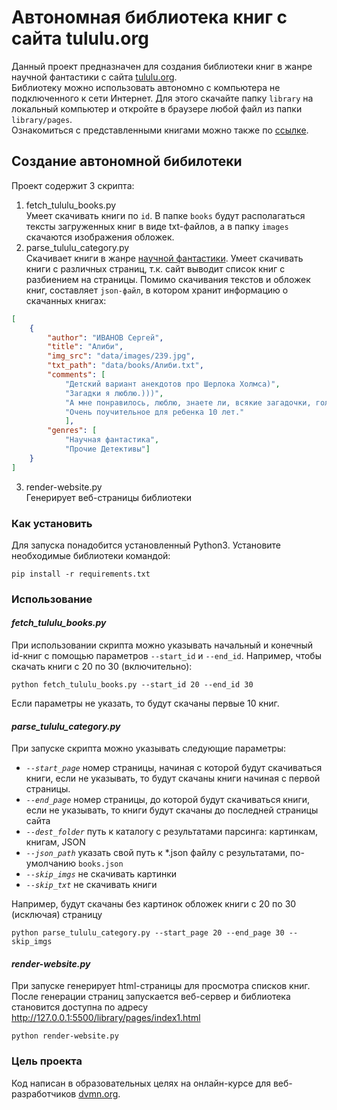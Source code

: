 # Автономная библиотека книг с сайта tululu.org

Данный проект предназначен для создания библиотеки книг в жанре научной фантастики с сайта [tululu.org](https://tululu.org).  
Библиотеку можно использовать автономно с компьютера не подключенного к сети Интернет. Для этого скачайте папку `library` на локальный компьютер и откройте в браузере любой файл из папки `library/pages`.  
Ознакомиться с представленными книгами можно также по [ссылке](https://agrajaga.github.io/books-library/library/pages/index1.html).


## Создание автономной бибилотеки
Проект содержит 3 скрипта:
1. fetch_tululu_books.py  
Умеет скачивать книги по `id`. В папке `books` будут располагаться тексты загруженных книг в виде txt-файлов, а в папку `images` скачаются изображения обложек. 
2. parse_tululu_category.py  
Скачивает книги в жанре [научной фантастики](https://tululu.org/l55/). Умеет скачивать книги с различных страниц, т.к. сайт выводит список книг с разбиением на страницы. Помимо скачивания текстов и обложек книг, составляет `json-файл`, в котором хранит информацию о скачанных книгах:
```json
[
    {
        "author": "ИВАНОВ Сергей", 
        "title": "Алиби", 
        "img_src": "data/images/239.jpg", 
        "txt_path": "data/books/Алиби.txt", 
        "comments": [
            "Детский вариант анекдотов про Шерлока Холмса)", 
            "Загадки я люблю.)))", 
            "А мне понравилось, люблю, знаете ли, всякие загадочки, головоломочки, кроссвордики, Гимнастика ума, одним словом... \nВо всём можно найти положительные моменты, не разгадал загадку, так хоть гренки научился готовить отменные... :-)", 
            "Очень поучительное для ребенка 10 лет."
            ], 
        "genres": [
            "Научная фантастика", 
            "Прочие Детективы"]
    }
]
```
3. render-website.py  
Генерирует веб-страницы библиотеки


### Как установить

Для запуска понадобится установленный Python3. Установите необходимые библиотеки командой:
```
pip install -r requirements.txt
```

### Использование
#### ___fetch_tululu_books.py___
При использовании скрипта можно указывать начальный и конечный id-книг с помощью параметров `--start_id` и `--end_id`. Например, чтобы скачать книги с 20 по 30 (включительно):

```
python fetch_tululu_books.py --start_id 20 --end_id 30
```
Если параметры не указать, то будут скачаны первые 10 книг.

#### ___parse_tululu_category.py___
При запуске скрипта можно указывать следующие параметры:
- _`--start_page`_ номер страницы, начиная с которой будут скачиваться книги, если не указывать, то будут скачаны книги начиная с первой страницы.
- _`--end_page`_ номер страницы, до которой будут скачиваться книги, если не указывать, то книги будут скачаны до последней страницы сайта
- _`--dest_folder`_ путь к каталогу с результатами парсинга: картинкам, книгам, JSON
- _`--json_path`_ указать свой путь к *.json файлу с результатами, по-умолчанию `books.json`
- _`--skip_imgs`_ не скачивать картинки
- _`--skip_txt`_ не скачивать книги

Например, будут скачаны без картинок обложек книги с 20 по 30 (исключая) страницу
```
python parse_tululu_category.py --start_page 20 --end_page 30 --skip_imgs
```
#### ___render-website.py___
При запуске генерирует html-страницы для просмотра списков книг. После генерации страниц запускается веб-сервер и библиотека становится доступна по адресу http://127.0.0.1:5500/library/pages/index1.html
```
python render-website.py
```


### Цель проекта

Код написан в образовательных целях на онлайн-курсе для веб-разработчиков [dvmn.org](https://dvmn.org/).